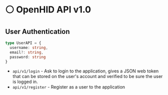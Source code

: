 # ⚪ OpenHID API v1.0

## User Authentication

```ts
type UserAPI = {
  username: string,
  email?: string,
  password: string
}
```

- `api/v1/login` - Ask to login to the application, gives a JSON web token that can be stored on the user's account and verified to be sure the user is logged in.
- `api/v1/register` - Register as a user to the application
